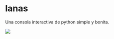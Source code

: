 lanas
=====

Una consola interactiva de python simple y bonita.

![](https://raw.github.com/hugoruscitti/lanas/master/image/lanas.png)
